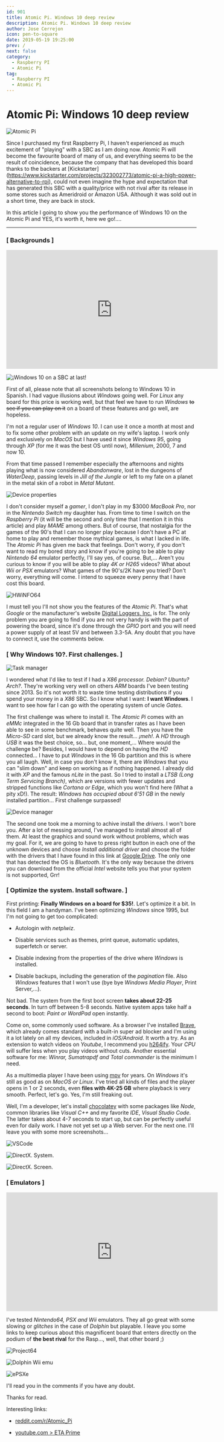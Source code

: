```yaml
---
id: 901
title: Atomic Pi. Windows 10 deep review
description: Atomic Pi. Windows 10 deep review
author: Jose Cerrejon
icon: pen-to-square
date: 2019-05-19 19:25:00
prev: /
next: false
category:
  - Raspberry PI
  - Atomic Pi
tag:
  - Raspberry PI
  - Atomic Pi
---
```


# Atomic Pi: Windows 10 deep review

![Atomic Pi](/images/2019/05/AtomicPi_workbench.jpg)

Since I purchased my first Raspberry Pi, I haven't experienced as much excitement of "playing" with a SBC as I am doing now. Atomic Pi will become the favourite board of many of us, and everything seems to be the result of coincidence, because the company that has developed this board thanks to the backers at [Kickstarter] (https://www.kickstarter.com/projects/323002773/atomic-pi-a-high-power-alternative-to-rpi), could not even imagine the hype and expectation that has generated this SBC with a quality/price with not rival after its release in some stores such as Ameridroid or Amazon USA. Although it was sold out in a short time, they are back in stock.

In this article I going to show you the performance of Windows 10 on the Atomic Pi and YES, it's worth it, here we go!....

- - -
###  [ Backgrounds ]
<iframe width="560" height="315" src="https://www.youtube.com/embed/YMuiTuTrUhY" frameborder="0" allow="accelerometer; autoplay; encrypted-media; gyroscope; picture-in-picture" allowfullscreen></iframe>

![¡Windows 10 on a SBC at last!](/images/2019/05/img_03_classic_start_menu.png "¡Windows 10 on a SBC at last!")

First of all, please note that all screenshots belong to Windows 10 in Spanish. I had vague illusions about *Windows* going well. For *Linux* any board for this price is working well, but that feel we have to run *Windows* ~~to see if you can play on it~~ on a board of these features and go well, are hopeless.

I'm not a regular user of *Windows 10*. I can use it once a month at most and to fix some other problem with an update on my wife's laptop. I work only and exclusively on *MacOS* but I have used it since *Windows 95*, going through *XP* (for me it was the best OS until now), *Millenium*, 2000, 7 and now 10.

From that time passed I remember especially the afternoons and nights playing what is now considered *Abandonware*, lost in the dungeons of *WaterDeep*, passing levels in *Jill of the Jungle* or left to my fate on a planet in the metal skin of a robot in *Metal Mutant*.

![Device properties](/images/2019/05/img_04_c_properties.png "Device properties")

I don't consider myself a *gamer*, I don't play in my $3000 *MacBook Pro*, nor in the *Nintendo Switch* my daughter has. From time to time I switch on the *Raspberry Pi* (it will be the second and only time that I mention it in this article) and play *MAME* among others. But of course, that nostalgia for the games of the 90's that I can no longer play because I don't have a PC at home to play and remember those mythical games, is what I lacked in life. The *Atomic Pi* has given me back that feelings. Don't worry, if you don't want to read my bored story and know if you're going to be able to play  *Nintendo 64* emulator perfectly, I'll say yes, of course. But,... Aren't you curious to know if you will be able to play *4K or H265* videos? What about *Wii or PSX* emulators? What games of the 90's/2K have you tried? Don't worry, everything will come. I intend to squeeze every penny that I have cost this board.

![HWiNFO64](/images/2019/05/img_07_HWiNFO64.png "HWiNFO64")

I must tell you I'll not show you the features of the *Atomic Pi*. That's what *Google* or the manufacturer's website [Digital Loggers, Inc.](https://dlidirect.com/collections/all-products) is for. The only problem you are going to find if you are not very handy is with the part of powering the board, since it's done through the *GPIO* port and you will need a power supply of at least 5V and between 3.3-5A. Any doubt that you have to connect it, use the comments below.

###  [ Why Windows 10?. First challenges. ]

![Task manager](/images/2019/05/img_05_task_manager.png "Task manager")

I wondered what I'd like to test if I had a *X86 processor. Debian? Ubuntu? Arch?*. They're working very well on others *ARM* boards I've been testing since 2013. So it's not worth it to waste time testing distributions if you spend your money in a *X86* SBC. So I know what I want: **I want Windows**. I want to see how far I can go with the operating system of uncle *Gates*.

The first challenge was where to install it. The *Atomic Pi* comes with an *eMMc* integrated in the 16 Gb board that in transfer rates as I have been able to see in some benchmark, behaves quite well. Then you have the *Micro-SD* card slot, but we already know the result... *¡meh!*. A *HD* through *USB* it was the best choice, so... but, one moment,... Where would the challenge be? Besides, I would have to depend on having the *HD* connected... I have to put *Windows* in the 16 Gb partition and this is where you all laugh. Well, in case you don't know it, there are *Windows* that you can "slim down" and keep on working as if nothing happened. I already did it with *XP* and the famous *nLite* in the past. So I tried to install a *LTSB (Long Term Servicing Branch)*, which are versions with fewer updates and stripped functions like *Cortana or Edge*, which you won't find here (What a pity xD!). The result: *Windows has occupied about 6'51 GB* in the newly installed partition... First challenge surpassed!

![Device manager](/images/2019/05/img_09_device_manager_03.png "Device manager")

The second one took me a morning to achive install the *drivers*. I won't bore you. After a lot of messing around, I've managed to install almost all of them. At least the graphics and sound work without problems, which was my goal. For it, we are going to have to press right button in each one of the unknown devices and choose *Install additional driver* and choose the folder with the drivers that I have found in this link at [Google Drive](https://drive.google.com/file/d/0Bxu7K5BxNw3Sd1I5dlI1OFhlaTA/view?usp=sharing). The only one that has detected the OS is *Bluetooth*. It's the only way because the drivers you can download from the official *Intel* website tells you that your system is not supported, Grr!

###  [ Optimize the system. Install software. ]

First printing: **Finally Windows on a board for $35!**. Let's optimize it a bit. In this field I am a handyman. I've been optimizing *Windows* since 1995, but I'm not going to get too complicated:

* Autologin with *netplwiz*.

* Disable services such as themes, print queue, automatic updates, superfetch or server.

* Disable indexing from the properties of the drive where *Windows* is installed.

* Disable backups, including the generation of the *pagination* file. Also *Windows* features that I won't use (bye bye *Windows Media Player*, Print Server,...).

Not bad. The system from the first boot screen **takes about 22-25 seconds**. In turn off between 5-8 seconds. Native system apps take half a second to boot: *Paint or WordPad* open instantly.

Come on, some commonly used software. As a browser I've installed [Brave](https://brave.com/), which already comes standard with a built-in super ad blocker and I'm using it a lot lately on all my devices, included in *iOS/Android*. It worth a try. As an extension to watch videos on *Youtube*, I recommend you [h264ify](https://chrome.google.com/webstore/detail/h264ify/aleakchihdccplidncghkekgioiakgal?hl=en-GB). Your *CPU* will suffer less when you play videos without cuts. Another essential software for me: *Winrar, Sumatrapdf and Total commander* is the minimum I need. 

As a multimedia player I have been using [mpv](https://mpv.io/) for years. On *Windows* it's still as good as on *MacOS or Linux*. I've tried all kinds of files and the player opens in 1 or 2 seconds, even **files with 4K-25 GB** where playback is very smooth. Perfect, let's go. Yes, I'm still freaking out.

Well, I'm a developer, let's install [chocolatey](https://chocolatey.org/) with some packages like *Node*, common libraries like *Visual C++* and my favorite *IDE*, *Visual Studio Code*. The latter takes about 4-7 seconds to start up, but can be perfectly useful even for daily work. I have not yet set up a Web server. For the next one. I'll leave you with some more screenshots...

![VSCode](/images/2019/05/img_17_VSCode.png "VSCode")

![DirectX.  System.](/images/2019/05/img_10_DirectX_system.png "DirectX.  System.")

![DirectX. Screen.](/images/2019/05/img_11_DirectX_screen.png "DirectX. Screen.")

###  [ Emulators ]
<iframe width="560" height="315" src="https://www.youtube.com/embed/PcV8zsnPN_M" frameborder="0" allow="accelerometer; autoplay; encrypted-media; gyroscope; picture-in-picture" allowfullscreen></iframe>

I've tested *Nintendo64, PSX and Wii* emulators. They all go great with some slowing or *glitches* in the case of *Dolphin* but playable. I leave you some links to keep curious about this magnificent board that enters directly on the podium of **the best rival** for the Rasp..., well, that other board ;)

![Project64](/images/2019/05/img_12_project64.png "Project64")

![Dolphin Wii emu](/images/2019/05/img_14_super_paper_mario.png "Dolphin Wii emu")

![ePSXe](/images/2019/05/img_16_ePSXe.png "ePSXe")

I'll read you in the comments if you have any doubt.

Thanks for read.

Interesting links:

* [reddit.com/r/Atomic_Pi](https://www.reddit.com/r/Atomic_Pi/comments/bib9pc/windows_10_video_driver/)

* [youtube.com > ETA Prime](https://www.youtube.com/user/Mretaprime)
